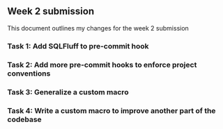 ## Week 2 submission

This document outlines my changes for the week 2 submission

### Task 1: Add SQLFluff to pre-commit hook

### Task 2: Add more pre-commit hooks to enforce project conventions

### Task 3: Generalize a custom macro

### Task 4: Write a custom macro to improve another part of the codebase
